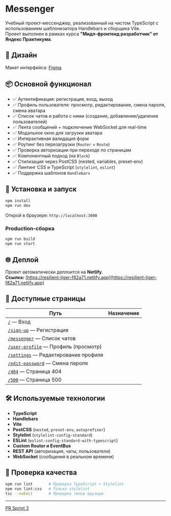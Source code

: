 # Messenger

Учебный проект-мессенджер, реализованный на чистом TypeScript с использованием шаблонизатора Handlebars и сборщика Vite.  
Проект выполнен в рамках курса **"Мидл-фронтенд разработчик" от Яндекс Практикума**.

## 🎨 Дизайн

Макет интерфейса: [Figma](https://www.figma.com/design/q6ALe9fipHxAYiV6ToS2Vp/Chat_design?node-id=12-35&t=z4eEVMzexzEChXg2-1)

## 📦 Основной функционал

- ✅ Аутентификация: регистрация, вход, выход  
- ✅ Профиль пользователя: просмотр, редактирование, смена пароля, смена аватара  
- ✅ Список чатов и работа с ними (создание, добавление/удаление пользователей)  
- ✅ Лента сообщений + подключение WebSocket для real-time  
- ✅ Модальное окно для загрузки аватара  
- ✅ Интерактивная валидация форм  
- ✅ Роутинг без перезагрузки (`Router` + `Route`)  
- ✅ Проверка авторизации при переходе по страницам  
- ✅ Компонентный подход (на `Block`)  
- ✅ Стилизация через PostCSS (nested, variables, preset-env)  
- ✅ Линтинг CSS и TypeScript (`stylelint`, `eslint`)  
- ✅ Поддержка шаблонов `Handlebars`  

## 🚀 Установка и запуск

```bash
npm install
npm run dev
```

Открой в браузере: `http://localhost:3000`

### Production-сборка

```bash
npm run build
npm run start
```

## 🌐 Деплой

Проект автоматически деплоится на **Netlify**.  
**Ссылка:** [https://resilient-liger-f82a71.netlify.app](https://resilient-liger-f82a71.netlify.app)

## 📄 Доступные страницы

| Путь | Назначение |
|------|------------|
| [`/`](https://resilient-liger-f82a71.netlify.app/) — Вход |
| [`/sign-up`](https://resilient-liger-f82a71.netlify.app/sign-up) — Регистрация |
| [`/messenger`](https://resilient-liger-f82a71.netlify.app/messenger) — Список чатов |
| [`/user-profile`](https://resilient-liger-f82a71.netlify.app/user-profile) — Профиль (просмотр) |
| [`/settings`](https://resilient-liger-f82a71.netlify.app/settings) — Редактирование профиля |
| [`/edit-password`](https://resilient-liger-f82a71.netlify.app/edit-password) — Смена пароля |
| [`/404`](https://resilient-liger-f82a71.netlify.app/404) — Страница 404 |
| [`/500`](https://resilient-liger-f82a71.netlify.app/500) — Страница 500 |

## 🛠️ Используемые технологии

- **TypeScript**
- **Handlebars**
- **Vite**
- **PostCSS** (`nested`, `preset-env`, `autoprefixer`)
- **Stylelint** (`stylelint-config-standard`)
- **ESLint** (`eslint-config-standard-with-typescript`)
- **Custom Router и EventBus**
- **REST API** (авторизация, чаты, пользователи)
- **WebSocket** (сообщения в реальном времени)

## 🧪 Проверка качества

```bash
npm run lint       # Проверка TypeScript + Stylelint
npm run lint:css   # Только stylelint
tsc --noEmit       # Проверка типов вручную
```

---

[PR Sprint 3](https://github.com/ivan-artemev24/middle.messenger.praktikum.yandex/pull/3)
